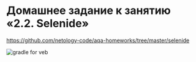# Домашнее задание к занятию «2.2. Selenide»
https://github.com/netology-code/aqa-homeworks/tree/master/selenide

![gradle for veb](https://github.com/KuliakQA/HW.DZ-Selenide/actions/workflows/gradle.yml/badge.svg)
